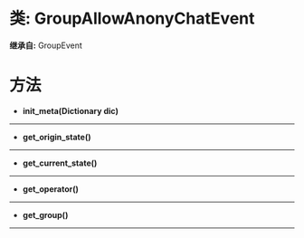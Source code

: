 # 类: GroupAllowAnonyChatEvent  
  
**继承自:** GroupEvent  
  
# 方法 
  
- **init_meta(Dictionary dic)**  
  
---  
  
- **get_origin_state()**  
  
---  
  
- **get_current_state()**  
  
---  
  
- **get_operator()**  
  
---  
  
- **get_group()**  
  
---  
  

